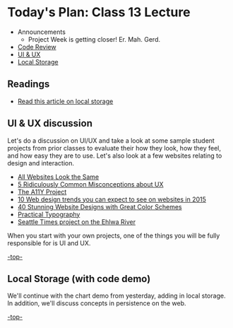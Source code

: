 <a id="top"></a>
# Today's Plan: Class 13 Lecture

- Announcements
  - Project Week is getting closer! Er. Mah. Gerd.
- [Code Review](#codereview)
- [UI & UX](#uiux)
- [Local Storage](#ls)

## Readings

- [Read this article on local storage](http://diveintohtml5.info/storage.html)

<a id="uiux"></a>
## UI & UX discussion

Let's do a discussion on UI/UX and take a look at some sample student projects from prior classes to evaluate their how they look, how they feel, and how easy they are to use. Let's also look at a few websites relating to design and interaction.
- [All Websites Look the Same](http://www.zeldman.com/2015/09/10/all-websites-look-the-same/)
- [5 Ridiculously Common Misconceptions about UX](https://www.sitepoint.com/5-ridiculously-common-misconceptions-about-ux/)
- [The A11Y Project](http://a11yproject.com/)
- [10 Web design trends you can expect to see on websites in 2015](http://thenextweb.com/dd/2015/01/02/10-web-design-trends-can-expect-see-2015/)
- [40 Stunning Website Designs with Great Color Schemes](http://www.onextrapixel.com/2013/10/25/40-stunning-website-designs-with-great-color-schemes/)
- [Practical Typography](http://practicaltypography.com/)
- [Seattle Times project on the Ehlwa River](https://github.com/seattletimes/elwha)

When you start with your own projects, one of the things you will be fully responsible for is UI and UX.

[-top-](#top)

<a id="ls"></a>
## Local Storage (with code demo)

We'll continue with the chart demo from yesterday, adding in local storage. In addition, we'll discuss concepts in persistence on the web.

[-top-](#top)
